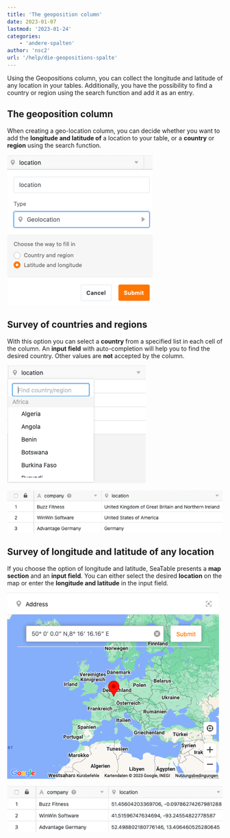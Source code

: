 ```yaml
---
title: 'The geoposition column'
date: 2023-01-07
lastmod: '2023-01-24'
categories:
    - 'andere-spalten'
author: 'nsc2'
url: '/help/die-geopositions-spalte'
---
```


Using the Geopositions column, you can collect the longitude and latitude of any location in your tables. Additionally, you have the possibility to find a country or region using the search function and add it as an entry.

## The geoposition column

When creating a geo-location column, you can decide whether you want to add the **longitude and latitude of** a location to your table, or a **country** or **region** using the search function.

![Selection options when creating a geoposition column](images/Optionen-beim-Erstellen-einer-Geopositionsspalte.png)

## Survey of countries and regions

With this option you can select a **country** from a specified list in each cell of the column. An **input field** with auto-completion will help you to find the desired country. Other values are **not** accepted by the column.

![Adding countries or regions using the search function of the Geopositions column.](images/Erhebung-von-Laendern.png)

![Application example of a geoposition column](images/Beispiel-Geopositions-Spalte-1.png)

## Survey of longitude and latitude of any location

If you choose the option of longitude and latitude, SeaTable presents a **map section** and an **input field**. You can either select the desired **location** on the map or enter the **longitude and latitude** in the input field.

![Adding a location based on its longitude and latitude ](images/Erhebung-von-Laengen-und-Breitengraden.png)

![Application example of a geoposition column](images/Beispiel-2-Geopositionsspalte.png)
